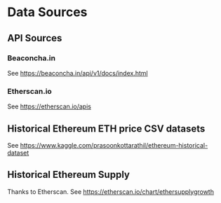 # Data Sources

## API Sources

### Beaconcha.in

See https://beaconcha.in/api/v1/docs/index.html

### Etherscan.io

See https://etherscan.io/apis

## Historical Ethereum ETH price CSV datasets
See https://www.kaggle.com/prasoonkottarathil/ethereum-historical-dataset

## Historical Ethereum Supply

Thanks to Etherscan. See https://etherscan.io/chart/ethersupplygrowth
